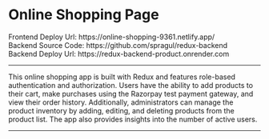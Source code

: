 <h1>Online Shopping Page</h1>
Frontend Deploy Url: https://online-shopping-9361.netlify.app/<br/>
Backend Source Code: https://github.com/spragul/redux-backend<br/>
Backend Deploy Url: https://redux-backend-product.onrender.com<br/>
<hr/>
This online shopping app is built with Redux and features role-based authentication and authorization. Users have the ability to add products to their cart, make purchases using the Razorpay test payment gateway, and view their order history. Additionally, administrators can manage the product inventory by adding, editing, and deleting products from the product list. The app also provides insights into the number of active users.<hr/>
